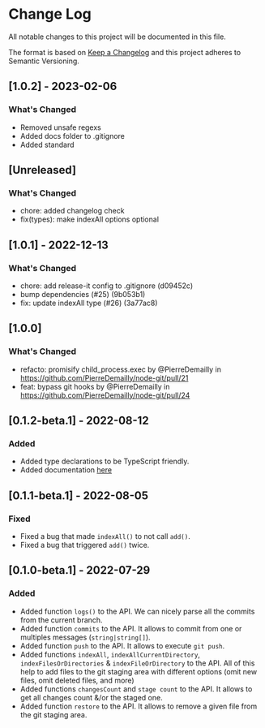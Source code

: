 # Change Log

All notable changes to this project will be documented in this file.

The format is based on [Keep a Changelog](http://keepachangelog.com/) and this project adheres to Semantic Versioning.

## [1.0.2] - 2023-02-06

### What's Changed

- Removed unsafe regexs
- Added docs folder to .gitignore
- Added standard

## [Unreleased] ##

### What's Changed

* chore: added changelog check
* fix(types): make indexAll options optional

## [1.0.1] - 2022-12-13

### What's Changed

* chore: add release-it config to .gitignore (d09452c)
* bump dependencies (#25) (9b053b1)
* fix: update indexAll type (#26) (3a77ac8)

## [1.0.0]

### What's Changed
* refacto: promisify child_process.exec by @PierreDemailly in https://github.com/PierreDemailly/node-git/pull/21
* feat: bypass git hooks by @PierreDemailly in https://github.com/PierreDemailly/node-git/pull/24

## [0.1.2-beta.1] - 2022-08-12

### Added

- Added type declarations to be TypeScript friendly.
- Added documentation [here](https://pierredemailly.github.io/node-git/modules.html)

## [0.1.1-beta.1] - 2022-08-05

### Fixed

- Fixed a bug that made `indexAll()` to not call `add()`.
- Fixed a bug that triggered `add()` twice.

## [0.1.0-beta.1] - 2022-07-29

### Added

- Added function `logs()` to the API. We can nicely parse all the commits from the current branch.
- Added function `commits` to the API. It allows to commit from one or multiples messages (`string|string[]`).
- Added function `push` to the API. It allows to execute `git push`.
- Added functions `indexAll`, `indexAllCurrentDirectory`, `indexFilesOrDirectories` & `indexFileOrDirectory` to the API. All of this help to add files to the git staging area with different options (omit new files, omit deleted files, and more)
- Added functions `changesCount` and `stage count` to the API. It allows to get all changes count &/or the staged one.
- Added function `restore` to the API. It allows to remove a given file from the git staging area.
